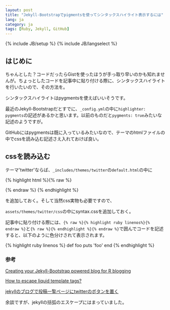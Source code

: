 ```yaml
---
layout: post
title: "Jekyll-Bootstrapでpigmentsを使ってシンタックスハイライト表示するには"
lang: ja
category: ja
tags: [Ruby, Jekyll, GitHub]
---
```

{% include JB/setup %}
{% include JB/langselect %}


## はじめに
ちゃんとした？コードだったらGistを使ったほうが手っ取り早いのかも知れませんが。ちょっとしたコードを記事中に貼り付ける際に、シンタックスハイライトを行いたいので、その方法を。

シンタックスハイライトはpygmentsを使えばいいそうです。

最近のJekyll-Bootstrapだとすでに、`_config.yml`の中に`highlighter: pygments`の記述があるかと思います。以前のものだと`pygments: true`みたいな記述のようですが。

GitHubにはpygmentsは既に入っているみたいなので、テーマのhtmlファイルの中でcssを読み込む記述さえ入れておけば良い。

## cssを読み込む
テーマ'twitter'ならば、`_includes/themes/twitter`の`default.html`の中に

{% highlight html %}{% raw %}
<link href="{{ ASSET_PATH }}/css/syntax.css?body=1" rel="stylesheet" type="text/css" media="all">{% endraw %}
{% endhighlight %}

を追加しておく。そして当然css実物も必要ですので、

`assets/themes/twitter/css`の中にsyntax.cssを追加しておく。

記事中に貼り付ける際には、`{% raw %}{% highlight ruby linenos%}{% endraw %}`と`{% raw %}{% endhighlight %}{% endraw %}`で囲んでコードを記述すると、以下のように色分けされて表示されます。

{% highlight ruby linenos %}
def foo
  puts 'foo'
end
{% endhighlight %}

### 参考
[Creating your Jekyll-Bootstrap powered blog for R blogging](http://lcolladotor.github.io/2013/11/09/new-Fellgernon-Bit-setup-in-Github/#.VDCwMCl_vgI)

[How to escape liquid template tags?](http://stackoverflow.com/questions/3426182/how-to-escape-liquid-template-tags)

[jekyllのブログで投稿一覧ページにtwitterのボタンを置く](http://imaizu.me/program/twbtn-on-jekyll-post.html)

余談ですが、jekyllの括弧のエスケープにはまっていました。